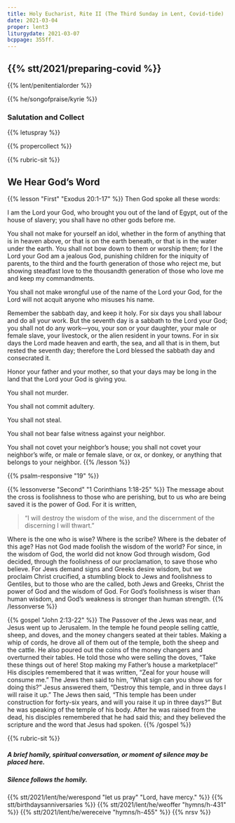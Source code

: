 ```yaml
---
title: Holy Eucharist, Rite II (The Third Sunday in Lent, Covid-tide)
date: 2021-03-04
proper: lent3
liturgydate: 2021-03-07
bcppage: 355ff.
---
```

{{% stt/2021/preparing-covid %}}
---
{{% lent/penitentialorder %}}

{{% he/songofpraise/kyrie %}}

### Salutation and Collect
{{% letuspray %}}

{{% propercollect %}}

{{% rubric-sit %}}
## We Hear God’s Word
{{% lesson "First" "Exodus 20:1-17" %}}
Then God spoke all these words:

I am the Lord your God, who brought you out of the land of Egypt, out of the house of slavery; you shall have no other gods before me.

You shall not make for yourself an idol, whether in the form of anything that is in heaven above, or that is on the earth beneath, or that is in the water under the earth. You shall not bow down to them or worship them; for I the Lord your God am a jealous God, punishing children for the iniquity of parents, to the third and the fourth generation of those who reject me, but showing steadfast love to the thousandth generation of those who love me and keep my commandments.

You shall not make wrongful use of the name of the Lord your God, for the Lord will not acquit anyone who misuses his name.

Remember the sabbath day, and keep it holy. For six days you shall labour and do all your work. But the seventh day is a sabbath to the Lord your God; you shall not do any work—you, your son or your daughter, your male or female slave, your livestock, or the alien resident in your towns. For in six days the Lord made heaven and earth, the sea, and all that is in them, but rested the seventh day; therefore the Lord blessed the sabbath day and consecrated it.

Honor your father and your mother, so that your days may be long in the land that the Lord your God is giving you.

You shall not murder.

You shall not commit adultery.

You shall not steal.

You shall not bear false witness against your neighbor.

You shall not covet your neighbor’s house; you shall not covet your neighbor’s wife, or male or female slave, or ox, or donkey, or anything that belongs to your neighbor.
{{% /lesson %}}

{{% psalm-responsive "19" %}}

{{% lessonverse "Second"  "1 Corinthians 1:18-25" %}}
The message about the cross is foolishness to those who are perishing, but to us who are being saved it is the power of God. For it is written,

> “I will destroy the wisdom of the wise,
> and the discernment of the discerning I will thwart.”

Where is the one who is wise? Where is the scribe? Where is the debater of this age? Has not God made foolish the wisdom of the world? For since, in the wisdom of God, the world did not know God through wisdom, God decided, through the foolishness of our proclamation, to save those who believe. For Jews demand signs and Greeks desire wisdom, but we proclaim Christ crucified, a stumbling block to Jews and foolishness to Gentiles, but to those who are the called, both Jews and Greeks, Christ the power of God and the wisdom of God. For God’s foolishness is wiser than human wisdom, and God’s weakness is stronger than human strength.
{{% /lessonverse %}}

{{% gospel "John 2:13-22" %}}
The Passover of the Jews was near, and Jesus went up to Jerusalem. In the temple he found people selling cattle, sheep, and doves, and the money changers seated at their tables. Making a whip of cords, he drove all of them out of the temple, both the sheep and the cattle. He also poured out the coins of the money changers and overturned their tables. He told those who were selling the doves, “Take these things out of here! Stop making my Father’s house a marketplace!” His disciples remembered that it was written, “Zeal for your house will consume me.” The Jews then said to him, “What sign can you show us for doing this?” Jesus answered them, “Destroy this temple, and in three days I will raise it up.” The Jews then said, “This temple has been under construction for forty-six years, and will you raise it up in three days?” But he was speaking of the temple of his body. After he was raised from the dead, his disciples remembered that he had said this; and they believed the scripture and the word that Jesus had spoken.
{{% /gospel %}}

{{% rubric-sit %}}
##### A brief homily, spiritual conversation, or moment of silence may be placed here.
##### Silence follows the homily.

{{% stt/2021/lent/he/werespond "let us pray" "Lord, have mercy." %}}
{{% stt/birthdaysanniversaries %}}
{{% stt/2021/lent/he/weoffer "hymns/h-431" %}}
{{% stt/2021/lent/he/wereceive "hymns/h-455" %}}
{{% nrsv %}}
